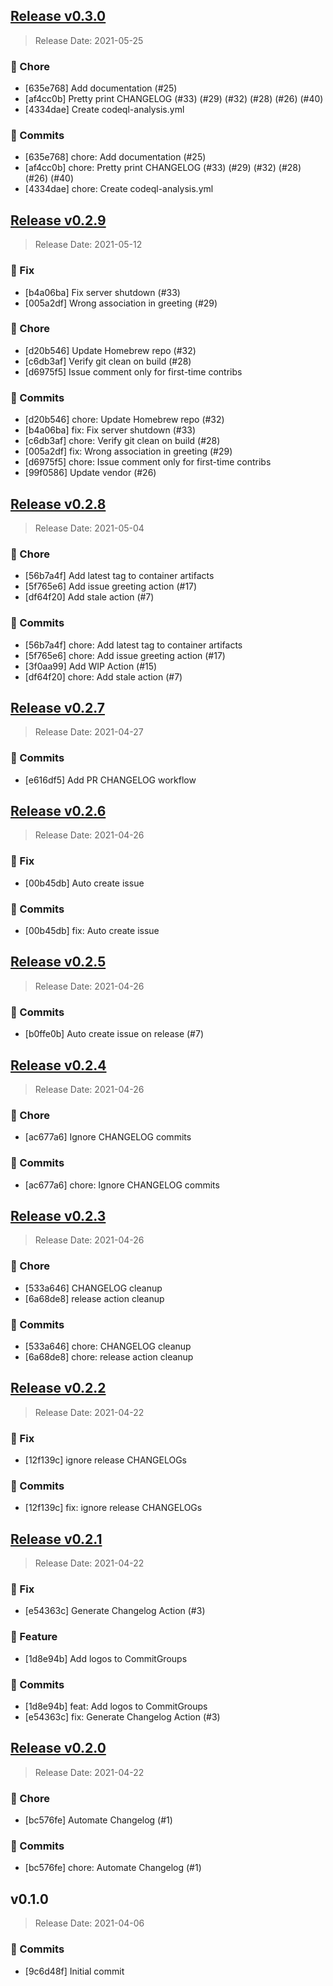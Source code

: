 
<a name="v0.3.0"></a>
## [Release v0.3.0](https://github.com/embano1/ci-demo-app/compare/v0.2.9...v0.3.0)

> Release Date: 2021-05-25

### 🧹 Chore

- [635e768]	Add documentation (#25) 
- [af4cc0b]	Pretty print CHANGELOG (#33)  (#29)  (#32)  (#28)  (#26)  (#40) 
- [4334dae]	Create codeql-analysis.yml

### 📖 Commits

- [635e768]	chore: Add documentation (#25) 
- [af4cc0b]	chore: Pretty print CHANGELOG (#33)  (#29)  (#32)  (#28)  (#26)  (#40) 
- [4334dae]	chore: Create codeql-analysis.yml

<a name="v0.2.9"></a>
## [Release v0.2.9](https://github.com/embano1/ci-demo-app/compare/v0.2.8...v0.2.9)

> Release Date: 2021-05-12

### 🐞 Fix

- [b4a06ba]	Fix server shutdown (#33) 
- [005a2df]	Wrong association in greeting (#29) 

### 🧹 Chore

- [d20b546]	Update Homebrew repo (#32) 
- [c6db3af]	Verify git clean on build (#28) 
- [d6975f5]	Issue comment only for first-time contribs

### 📖 Commits

- [d20b546]	chore: Update Homebrew repo (#32) 
- [b4a06ba]	fix: Fix server shutdown (#33) 
- [c6db3af]	chore: Verify git clean on build (#28) 
- [005a2df]	fix: Wrong association in greeting (#29) 
- [d6975f5]	chore: Issue comment only for first-time contribs
- [99f0586]	Update vendor (#26) 

<a name="v0.2.8"></a>
## [Release v0.2.8](https://github.com/embano1/ci-demo-app/compare/v0.2.7...v0.2.8)

> Release Date: 2021-05-04

### 🧹 Chore

- [56b7a4f]	Add latest tag to container artifacts
- [5f765e6]	Add issue greeting action (#17) 
- [df64f20]	Add stale action (#7) 

### 📖 Commits

- [56b7a4f]	chore: Add latest tag to container artifacts
- [5f765e6]	chore: Add issue greeting action (#17) 
- [3f0aa99]	Add WIP Action (#15) 
- [df64f20]	chore: Add stale action (#7) 

<a name="v0.2.7"></a>
## [Release v0.2.7](https://github.com/embano1/ci-demo-app/compare/v0.2.6...v0.2.7)

> Release Date: 2021-04-27

### 📖 Commits

- [e616df5]	Add PR CHANGELOG workflow

<a name="v0.2.6"></a>
## [Release v0.2.6](https://github.com/embano1/ci-demo-app/compare/v0.2.5...v0.2.6)

> Release Date: 2021-04-26

### 🐞 Fix

- [00b45db]	Auto create issue

### 📖 Commits

- [00b45db]	fix: Auto create issue

<a name="v0.2.5"></a>
## [Release v0.2.5](https://github.com/embano1/ci-demo-app/compare/v0.2.4...v0.2.5)

> Release Date: 2021-04-26

### 📖 Commits

- [b0ffe0b]	Auto create issue on release (#7) 

<a name="v0.2.4"></a>
## [Release v0.2.4](https://github.com/embano1/ci-demo-app/compare/v0.2.3...v0.2.4)

> Release Date: 2021-04-26

### 🧹 Chore

- [ac677a6]	Ignore CHANGELOG commits

### 📖 Commits

- [ac677a6]	chore: Ignore CHANGELOG commits

<a name="v0.2.3"></a>
## [Release v0.2.3](https://github.com/embano1/ci-demo-app/compare/v0.2.2...v0.2.3)

> Release Date: 2021-04-26

### 🧹 Chore

- [533a646]	CHANGELOG cleanup
- [6a68de8]	release action cleanup

### 📖 Commits

- [533a646]	chore: CHANGELOG cleanup
- [6a68de8]	chore: release action cleanup

<a name="v0.2.2"></a>
## [Release v0.2.2](https://github.com/embano1/ci-demo-app/compare/v0.2.1...v0.2.2)

> Release Date: 2021-04-22

### 🐞 Fix

- [12f139c]	ignore release CHANGELOGs

### 📖 Commits

- [12f139c]	fix: ignore release CHANGELOGs

<a name="v0.2.1"></a>
## [Release v0.2.1](https://github.com/embano1/ci-demo-app/compare/v0.2.0...v0.2.1)

> Release Date: 2021-04-22

### 🐞 Fix

- [e54363c]	Generate Changelog Action (#3) 

### 💫 Feature

- [1d8e94b]	Add logos to CommitGroups

### 📖 Commits

- [1d8e94b]	feat: Add logos to CommitGroups
- [e54363c]	fix: Generate Changelog Action (#3) 

<a name="v0.2.0"></a>
## [Release v0.2.0](https://github.com/embano1/ci-demo-app/compare/v0.1.0...v0.2.0)

> Release Date: 2021-04-22

### 🧹 Chore

- [bc576fe]	Automate Changelog (#1) 

### 📖 Commits

- [bc576fe]	chore: Automate Changelog (#1) 

<a name="v0.1.0"></a>
## v0.1.0

> Release Date: 2021-04-06

### 📖 Commits

- [9c6d48f]	Initial commit
